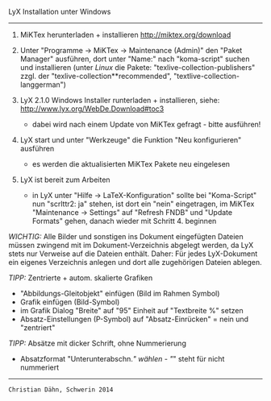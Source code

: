 LyX Installation unter Windows
______________________________________________________________________________


1. MiKTex herunterladen + installieren
   http://miktex.org/download

2. Unter "Programme -> MiKTex -> Maintenance (Admin)" den "Paket Manager" ausführen, dort unter "Name:" nach "koma-script" suchen und installieren (unter *Linux* die Pakete: "texlive-collection-publishers" zzgl. der "texlive-collection**recommended", "textlive-collection-langgerman")

3. LyX 2.1.0 Windows Installer runterladen + installieren, siehe: http://www.lyx.org/WebDe.Download#toc3
   - dabei wird nach einem Update von MiKTex gefragt - bitte ausführen!

4. LyX start und unter "Werkzeuge" die Funktion "Neu konfigurieren" ausführen
   - es werden die aktualisierten MiKTex Pakete neu eingelesen

5. LyX ist bereit zum Arbeiten
   - in LyX unter "Hilfe -> LaTeX-Konfiguration" sollte bei "Koma-Script" nun "scrlttr2: ja" stehen, ist dort ein "nein" eingetragen, im MiKTex "Maintenance -> Settings" auf "Refresh FNDB" und "Update Formats" gehen, danach wieder mit Schritt 4. beginnen

*WICHTIG:*  Alle Bilder und sonstigen ins Dokument eingefügten Dateien müssen zwingend mit im Dokument-Verzeichnis abgelegt werden, da LyX stets nur Verweise auf die Dateien enthält. Daher: Für jedes LyX-Dokument ein eigenes Verzeichnis anlegen und dort alle zugehörigen Dateien ablegen.
              
*TIPP:* Zentrierte + autom. skalierte Grafiken
 - "Abbildungs-Gleitobjekt" einfügen (Bild im Rahmen Symbol)
 - Grafik einfügen (Bild-Symbol) 
 - im Grafik Dialog "Breite" auf "95" Einheit auf "Textbreite %" setzen
 - Absatz-Einstellungen (P-Symbol) auf "Absatz-Einrücken" = nein und "zentriert"

*TIPP:* Absätze mit dicker Schrift, ohne Nummerierung
 - Absatzformat "Unterunterabschn.*" wählen - "*" steht für nicht nummeriert
       
______________________________________________________________________________
    Christian Dähn, Schwerin 2014

